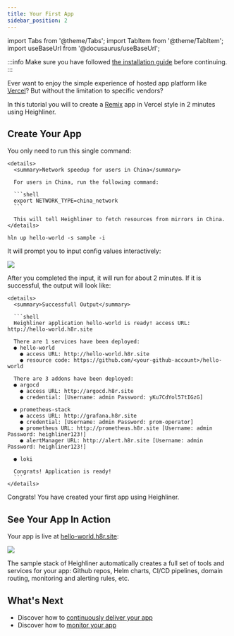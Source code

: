 ```yaml
---
title: Your First App
sidebar_position: 2
---
```


import Tabs from '@theme/Tabs';
import TabItem from '@theme/TabItem';
import useBaseUrl from '@docusaurus/useBaseUrl';

:::info
Make sure you have followed [the installation guide](/docs/getting_started/installation) before continuing.
:::

Ever want to enjoy the simple experience of hosted app platform like [Vercel](https://vercel.com/)?
But without the limitation to specific vendors?

In this tutorial you will to create a [Remix](https://remix.run/) app in Vercel style in 2 minutes using Heighliner.

## Create Your App

You only need to run this single command:

````mdx-code-block
<details>
  <summary>Network speedup for users in China</summary>

  For users in China, run the following command:

  ```shell
  export NETWORK_TYPE=china_network
  ```

  This will tell Heighliner to fetch resources from mirrors in China.
</details>
````

```shell
hln up hello-world -s sample -i
```

It will prompt you to input config values interactively:

<div
  style={{
    maxWidth: 600,
    height: 'auto',
    marginBottom: 20,
    marginTop: 20,
  }}
>
<img src={useBaseUrl('/img/docs/getting-started/hln_input.png')} />
</div>

After you completed the input, it will run for about 2 minutes. If it is successful, the output will look like:

````mdx-code-block
<details>
  <summary>Successfull Output</summary>

  ```shell
  Heighliner application hello-world is ready! access URL: http://hello-world.h8r.site

  There are 1 services have been deployed:
  ● hello-world
    ● access URL: http://hello-world.h8r.site
    ● resource code: https://github.com/<your-github-account>/hello-world

  There are 3 addons have been deployed:
  ● argocd
    ● access URL: http://argocd.h8r.site
    ● credential: [Username: admin Password: yKu7CdYol57tIGzG]

  ● prometheus-stack
    ● access URL: http://grafana.h8r.site
    ● credential: [Username: admin Password: prom-operator]
    ● prometheus URL: http://prometheus.h8r.site [Username: admin Password: heighliner123!]
    ● alertManager URL: http://alert.h8r.site [Username: admin Password: heighliner123!]

  ● loki

  Congrats! Application is ready!
  ```
</details>
````

Congrats! You have created your first app using Heighliner.

## See Your App In Action

Your app is live at [hello-world.h8r.site](http://hello-world.h8r.site):

<div
  style={{
    maxWidth: 800,
    height: 'auto',
    marginBottom: 20,
    marginTop: 20,
  }}
>
<img src={useBaseUrl('/img/docs/getting-started/sample-application.png')} />
</div>

The sample stack of Heighliner automatically creates a full set of tools and services for your app:
Github repos, Helm charts, CI/CD pipelines, domain routing, monitoring and alerting rules, etc.

## What's Next

- Discover how to [continuously deliver your app](/docs/getting_started/cicd)
- Discover how to [monitor your app](/docs/getting_started/monitoring)
